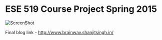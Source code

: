 # ESE 519 Course Project Spring 2015



![ScreenShot](https://raw.githubusercontent.com/shanjit/ese519-project-spring2015/master/doc/infographic.jpg )



Final blog link - http://www.brainwav.shanjitsingh.in/

